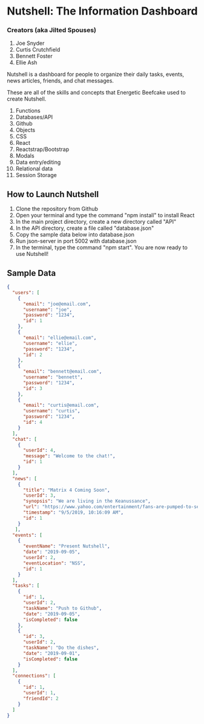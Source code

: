# Nutshell: The Information Dashboard
### Creators (aka Jilted Spouses)
1. Joe Snyder
1. Curtis Crutchfield
1. Bennett Foster
1. Ellie Ash

Nutshell is a dashboard for people to organize their daily tasks, events, news articles, friends, and chat messages.

These are all of the skills and concepts that Energetic Beefcake used to create Nutshell.

1. Functions
1. Databases/API
1. Github
1. Objects
1. CSS
1. React
1. Reactstrap/Bootstrap
1. Modals
1. Data entry/editing
1. Relational data
1. Session Storage

## How to Launch Nutshell

1. Clone the repository from Github
1. Open your terminal and type the command "npm install" to install React
1. In the main project directory, create a new directory called "API"
1. In the API directory, create a file called "database.json"
1. Copy the sample data below into database.json
1. Run json-server in port 5002 with database.json
1. In the terminal, type the command "npm start". You are now ready to use Nutshell!

## Sample Data
```json
{
  "users": [
    {
      "email": "joe@email.com",
      "username": "joe",
      "password": "1234",
      "id": 1
    },
    {
      "email": "ellie@email.com",
      "username": "ellie",
      "password": "1234",
      "id": 2
    },
    {
      "email": "bennett@email.com",
      "username": "bennett",
      "password": "1234",
      "id": 3
    },
    {
      "email": "curtis@email.com",
      "username": "curtis",
      "password": "1234",
      "id": 4
    }
  ],
  "chat": [
    {
      "userId": 4,
      "message": "Welcome to the chat!",
      "id": 1
    }
  ],
  "news": [
    {
      "title": "Matrix 4 Coming Soon",
      "userId": 3,
      "synopsis": "We are living in the Keanussance",
      "url": "https://www.yahoo.com/entertainment/fans-are-pumped-to-see-keanu-reeves-in-matrix-4-we-are-living-in-the-keanussance-234851660.html",
      "timestamp": "9/5/2019, 10:16:09 AM",
      "id": 1
    }
   ],
  "events": [
    {
      "eventName": "Present Nutshell",
      "date": "2019-09-05",
      "userId": 2,
      "eventLocation": "NSS",
      "id": 1
    }
  ],
  "tasks": [
    {
      "id": 1,
      "userId": 2,
      "taskName": "Push to Github",
      "date": "2019-09-05",
      "isCompleted": false
    },
    {
      "id": 3,
      "userId": 2,
      "taskName": "Do the dishes",
      "date": "2019-09-01",
      "isCompleted": false
    }
  ],
  "connections": [
    {
      "id": 1,
      "userId": 1,
      "friendId": 2
    }
  ]
}
```
